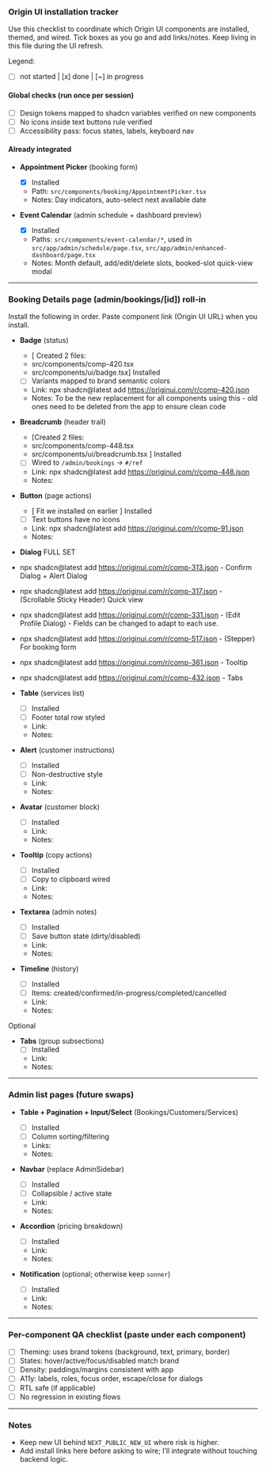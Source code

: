 ### Origin UI installation tracker

Use this checklist to coordinate which Origin UI components are installed, themed, and wired. Tick boxes as you go and add links/notes. Keep living in this file during the UI refresh.

Legend:
- [ ] not started  |  [x] done  |  [~] in progress

#### Global checks (run once per session)
- [ ] Design tokens mapped to shadcn variables verified on new components
- [ ] No icons inside text buttons rule verified
- [ ] Accessibility pass: focus states, labels, keyboard nav

#### Already integrated
- **Appointment Picker** (booking form)
  - [x] Installed  
  - Path: `src/components/booking/AppointmentPicker.tsx`
  - Notes: Day indicators, auto-select next available date

- **Event Calendar** (admin schedule + dashboard preview)
  - [x] Installed  
  - Paths: `src/components/event-calendar/*`, used in `src/app/admin/schedule/page.tsx`, `src/app/admin/enhanced-dashboard/page.tsx`
  - Notes: Month default, add/edit/delete slots, booked-slot quick-view modal

---

### Booking Details page (admin/bookings/[id]) roll-in

Install the following in order. Paste component link (Origin UI URL) when you install.

- **Badge** (status)
  - [ Created 2 files:
  - src/components/comp-420.tsx
  - src/components/ui/badge.tsx] Installed  
  - [ ] Variants mapped to brand semantic colors  
  - Link: npx shadcn@latest add https://originui.com/r/comp-420.json 
  - Notes: To be the new replacement for all components using this - old ones need to be deleted from the app to ensure clean code

- **Breadcrumb** (header trail)
  - [Created 2 files:
  - src/components/comp-448.tsx
  - src/components/ui/breadcrumb.tsx ] Installed  
  - [ ] Wired to `/admin/bookings` → `#/ref`  
  - Link:  npx shadcn@latest add https://originui.com/r/comp-448.json
  - Notes:

- **Button** (page actions)
  - [ Fit we installed on earlier ] Installed  
  - [ ] Text buttons have no icons  
  - Link: npx shadcn@latest add https://originui.com/r/comp-91.json 
  - Notes:

- **Dialog** FULL SET
 - npx shadcn@latest add https://originui.com/r/comp-313.json - Confirm Dialog + Alert Dialog
 - npx shadcn@latest add https://originui.com/r/comp-317.json - (Scrollable Sticky Header) Quick view
 - npx shadcn@latest add https://originui.com/r/comp-331.json - (Edit Profile Dialog) - Fields can be changed to adapt to each use.
 - npx shadcn@latest add https://originui.com/r/comp-517.json - (Stepper) For booking form
 -  npx shadcn@latest add https://originui.com/r/comp-361.json - Tooltip
 - npx shadcn@latest add https://originui.com/r/comp-432.json - Tabs

- **Table** (services list)
  - [ ] Installed  
  - [ ] Footer total row styled  
  - Link:  
  - Notes:

- **Alert** (customer instructions)
  - [ ] Installed  
  - [ ] Non-destructive style  
  - Link:  
  - Notes:

- **Avatar** (customer block)
  - [ ] Installed  
  - Link:  
  - Notes:

- **Tooltip** (copy actions)
  - [ ] Installed  
  - [ ] Copy to clipboard wired  
  - Link:  
  - Notes:

- **Textarea** (admin notes)
  - [ ] Installed  
  - [ ] Save button state (dirty/disabled)  
  - Link:  
  - Notes:

- **Timeline** (history)
  - [ ] Installed  
  - [ ] Items: created/confirmed/in-progress/completed/cancelled  
  - Link:  
  - Notes:

Optional
- **Tabs** (group subsections)
  - [ ] Installed  
  - Link:  
  - Notes:

---

### Admin list pages (future swaps)

- **Table + Pagination + Input/Select** (Bookings/Customers/Services)
  - [ ] Installed  
  - [ ] Column sorting/filtering  
  - Links:  
  - Notes:

- **Navbar** (replace AdminSidebar)
  - [ ] Installed  
  - [ ] Collapsible / active state  
  - Link:  
  - Notes:

- **Accordion** (pricing breakdown)
  - [ ] Installed  
  - Link:  
  - Notes:

- **Notification** (optional; otherwise keep `sonner`)
  - [ ] Installed  
  - Link:  
  - Notes:

---

### Per-component QA checklist (paste under each component)
- [ ] Theming: uses brand tokens (background, text, primary, border)
- [ ] States: hover/active/focus/disabled match brand
- [ ] Density: paddings/margins consistent with app
- [ ] A11y: labels, roles, focus order, escape/close for dialogs
- [ ] RTL safe (if applicable)
- [ ] No regression in existing flows

---

### Notes
- Keep new UI behind `NEXT_PUBLIC_NEW_UI` where risk is higher.
- Add install links here before asking to wire; I’ll integrate without touching backend logic.

